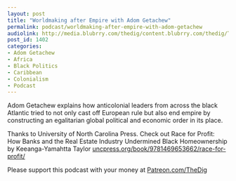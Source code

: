 ```yaml
---
layout: post
title: "Worldmaking after Empire with Adom Getachew"
permalink: podcast/worldmaking-after-empire-with-adom-getachew
audiolink: http://media.blubrry.com/thedig/content.blubrry.com/thedig/The_Dig-EP_224-Adom-G.mp3
post_id: 1402
categories: 
- Adom Getachew
- Africa
- Black Politics
- Caribbean
- Colonialism
- Podcast
---
```


Adom Getachew explains how anticolonial leaders from across the black Atlantic tried to not only cast off European rule but also end empire by constructing an egalitarian global political and economic order in its place. 

Thanks to University of North Carolina Press. Check out Race for Profit: How Banks and the Real Estate Industry Undermined Black Homeownership by Keeanga-Yamahtta Taylor 
[uncpress.org/book/9781469653662/race-for-profit/](http://uncpress.org/book/9781469653662/race-for-profit/)

Please support this podcast with your money at 
[Patreon.com/TheDig](http://Patreon.com/TheDig)